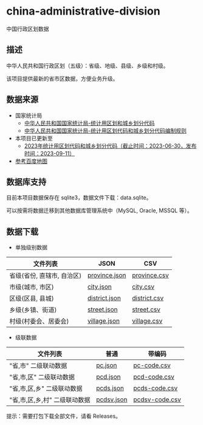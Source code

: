 # china-administrative-division
中国行政区划数据

## 描述
中华人民共和国行政区划（五级）：省级、地级、县级、乡级和村级。

该项目提供最新的省市区数据，方便业务升级。


## 数据来源
- 国家统计局
    - [中华人民共和国国家统计局-统计用区划和城乡划分代码](https://www.stats.gov.cn/sj/tjbz/qhdm/)
    - [中华人民共和国国家统计局-统计用区划代码和城乡划分代码编制规则](https://www.stats.gov.cn/sj/tjbz/gjtjbz/202302/t20230213_1902741.html)
- 本项目已更新至
    - [2023年统计用区划代码和城乡划分代码（截止时间：2023-06-30，发布时间：2023-09-11）](https://www.stats.gov.cn/sj/tjbz/tjyqhdmhcxhfdm/2023/index.html)
- [参考百度地图](https://lbsyun.baidu.com/faq/api?title=webapi/download)

## 数据库支持
目前本项目数据保存在 sqlite3，数据文件下载：data.sqlite。

可以按需将数据迁移到其他数据库管理系统中（MySQL, Oracle, MSSQL 等）。

## 数据下载
- 单独级别数据

| 文件列表 | JSON |	CSV |
|---|---|---|
| 省级(省份, 直辖市, 自治区) | [province.json](province.json) | [province.csv](province.csv) |
| 市级(城市, 市区) | [city.json](city.json) | [city.csv](city.csv) |
| 区级(区县, 县城) | [district.json](district.json) | [district.csv](district.csv) |
| 乡级(乡镇、街道) | [street.json](street.json) | [street.csv](street.csv) |
| 村级(村委会、居委会) | [village.json](village.json) | [village.csv](village.csv) |

- 级联数据

| 文件列表 | 普通 |	带编码 |
|---|---|---|
| "省,市" 二级联动数据 | [pc.json](pc.json) | [pc-code.csv](pc-code.csv) |
| "省,市,区" 二级联动数据 | [pcd.json](pcd.json) | [pcd-code.csv](pcd-code.csv) |
| "省,市,区,乡" 二级联动数据 | [pcds.json](pcds.json) | [pcds-code.csv](pcds-code.csv) |
| "省,市,区,乡,村" 二级联动数据 | [pcdsv.json](pcdsv.json) | [pcdsv-code.csv](pcdsv-code.csv) |

提示：需要打包下载全部文件，请看 Releases。
